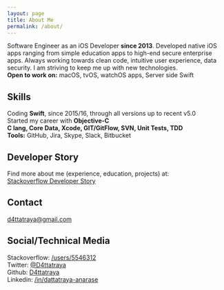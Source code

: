 ```yaml
---
layout: page
title: About Me
permalink: /about/
---
```


Software Engineer as an iOS Developer **since 2013**. Developed native iOS apps ranging from simple education apps to high-end secure enterprise apps. Always working towards clean code, intuitive user experience, data security. I am striving to keep me up with new technologies.  
**Open to work on:** macOS, tvOS, watchOS apps, Server side Swift

## Skills
Coding **Swift**, since 2015/16, through all versions up to recent v5.0  
Started my career with **Objective-C**  
**C lang, Core Data, Xcode, GIT/GitFlow, SVN, Unit Tests, TDD**  
**Tools:** GitHub, Jira, Skype, Slack, Bitbucket

## Developer Story
Find more about me (experience, education, projects) at:  
[Stackoverflow Developer Story](https://stackoverflow.com/story/d4ttatraya)

## Contact
[d4ttatraya@gmail.com](mailto:d4ttatraya@gmail.com)

## Social/Technical Media
Stackoverflow: [/users/5546312](https://stackoverflow.com/users/5546312/d4ttatraya)  
Twitter: [@D4ttatraya](https://twitter.com/@D4ttatraya)  
Github: [D4ttatraya](https://github.com/D4ttatraya)  
Linkedin: [/in/dattatraya-anarase](https://www.linkedin.com/in/dattatraya-anarase)
